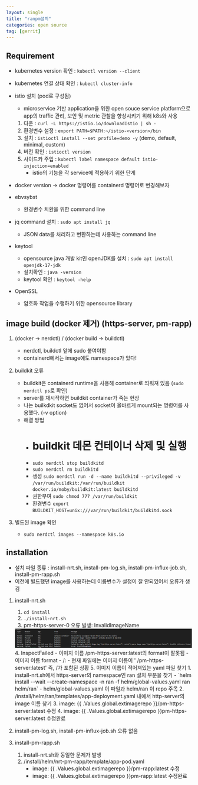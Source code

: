 ```yaml
---
layout: single
title: "ranpm설치"
categories: open source
tag: [gerrit]
---
```



## Requirement

- kubernetes version 확인 : `kubectl version --client`

- kubernetes 연결 상태 확인 : `kubectl cluster-info`

- istio 설치 (pod로 구성됨)
    - microservice 기반 application을 위한 open souce service platform으로 app의 traffic 관리, 보안 및 metric 관찰을 향상시키기 위해 k8s와 사용
    1. 다운 : `curl -L https://istio.io/downloadIstio | sh -`
    2. 환경변수 설정 : `export PATH=$PATH:~/istio-<version>/bin`
    3. 설치 : `istioctl install --set profile=demo -y` (demo, default, minimal, custom)
    4. 버전 확인 : `istioctl version`
    5. 사이드카 주입 : `kubectl label namespace default istio-injection=enabled`
        - istio의 기능을 각 service에 적용하기 위한 단계

- docker version -> docker 명령어를 containerd 명령어로 변경해보자

- ebvsybst 
    - 환경변수 치환을 위한 command line

- jq command 설치 : `sudo apt install jq`
    - JSON data를 처리하고 변환하는데 사용하는 command line

- keytool
    - opensource java 개발 kit인 openJDK를 설치 : `sudo apt install openjdk-17-jdk`
    - 설치확인 : `java -version`
    - keytool 확인 : `keytool -help`

- OpenSSL
    - 암호화 작업을 수행하기 위한 opensource library



## image build (docker 제거) (https-server, pm-rapp)
1. (docker -> nerdctl) / (docker build -> buildctl)
    - nerdctl, buildctl 앞에 sudo 붙여야함
    - containerd에서는 image에도 namespace가 있다!

2. buildkit 오류
    - buildkit은 containerd runtime을 사용해 container로 띄워져 있음 (`sudo nerdctl ps`로 확인)
    - server를 재시작하면 buildkit container가 죽는 현상
    - 나는 builkdkit socket도 없어서 socket이 올바르게 mount되는 명령어를 사용했다. (-v option)
    - 해결 방법
        - # buildkit 데몬 컨테이너 삭제 및 실행
        - `sudo nerdctl stop buildkitd`
        - `sudo nerdctl rm buildkitd`
        - 생성 `sudo nerdctl run -d --name buildkitd --privileged -v /var/run/buildkit:/var/run/buildkit docker.io/moby/buildkit:latest buildkitd`
        - 권한부여 `sudo chmod 777 /var/run/buildkit`
        - 환경변수 `export BUILDKIT_HOST=unix:///var/run/buildkit/buildkitd.sock`

3. 빌드된 image 확인
    - `sudo nerdctl images --namespace k8s.io`


## installation
- 설치 파일 종류 : install-nrt.sh, install-pm-log.sh, install-pm-influx-job.sh, install-pm-rapp.sh
- 이전에 빌드했던 image를 사용하는데 이름변수가 설정이 잘 안되있어서 오류가 생김
1. install-nrt.sh
    1. `cd install`
    2. `./install-nrt.sh`
    3. pm-https-server-0 오류 발생: InvalidImageName
    <img  src="/assets/posts/ossca/1.png" alt=""/>
    4. InspectFailed
        - 이미지 이름 /pm-https-server:latest의 format이 잘못됨
        - 이미지 이름 format
            - <registry>/<image>:<tag>
            - 현재 파일에는 이미지 이름이 ' /pm-https-server:latest' 즉, /가 포함된 상황
    5. 이미지 이름이 적어져있는 yaml 파일 찾기
        1. install-nrt.sh에서 https-server의 namespace인 ran 설치 부분을 찾기
            - `helm install --wait --create-namespace -n ran -f helm/global-values.yaml ran helm/ran`
            - helm/global-values.yaml 이 파일과 helm/ran 이 repo 주목
        2. /install/helm/ran/templates/app-deployment.yaml 내에서 http-server의 image 이름 찾기
        3. image: {{ .Values.global.extimagerepo }}/pm-https-server:latest 수정
        4. image: {{ .Values.global.extimagerepo }}pm-https-server:latest 수정완료

2. install-pm-log.sh, install-pm-influx-job.sh 오류 없음

3. install-pm-rapp.sh
    1. install-nrt.sh와 동일한 문제가 발생
    2. /install/helm/nrt-pm-rapp/template/app-pod.yaml
        - image: {{ .Values.global.extimagerepo }}/pm-rapp:latest 수정
        - image: {{ .Values.global.extimagerepo }}pm-rapp:latest 수정완료
